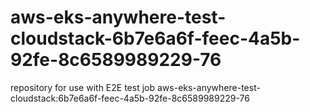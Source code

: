 # aws-eks-anywhere-test-cloudstack-6b7e6a6f-feec-4a5b-92fe-8c6589989229-76
repository for use with E2E test job aws-eks-anywhere-test-cloudstack:6b7e6a6f-feec-4a5b-92fe-8c6589989229-76
